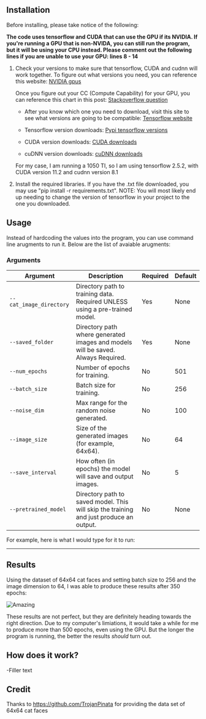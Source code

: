 ## Installation

Before installing, please take notice of the following:

**The code uses tensorflow and CUDA that can use the GPU if its NVIDIA. If you're running a GPU that is non-NVIDA, you can still run the program, but it will be using your CPU instead.
Please comment out the following lines if you are unable to use your GPU: lines 8 - 14**

1. Check your versions to make sure that tensorflow, CUDA and cudnn will work together.
    To figure out what versions you need, you can reference this website: [NVIDIA gpus](https://developer.nvidia.com/cuda-gpus)

    Once you figure out your CC (Compute Capability) for your GPU, you can reference this chart in this post: [Stackoverflow question](https://stackoverflow.com/questions/28932864/which-compute-capability-is-supported-by-which-cuda-versions)
    
    - After you know which one you need to download, visit this site to see what versions are going to be compatible: [Tensorflow website](https://www.tensorflow.org/install/source#gpu)
        
    - Tensorflow version downloads: [Pypi tensorflow versions](https://pypi.org/project/tensorflow/#history)

    - CUDA version downloads: [CUDA downloads](https://developer.nvidia.com/cuda-toolkit-archive)

    - cuDNN version downloads: [cuDNN downloads](https://developer.nvidia.com/rdp/cudnn-archive)


    For my case, I am running a 1050 TI, so I am using tensorflow 2.5.2, with CUDA version 11.2 and cudnn version 8.1


2. Install the required libraries. If you have the .txt file downloaded, you may use "pip install -r requirements.txt".
    NOTE: You will most likely end up needing to change the version of tensorflow in your project to the one you downloaded.

## Usage

Instead of hardcoding the values into the program, you can use command line arugments to run it. Below are the list of avaiable arugments:

### Arguments

| Argument               | Description                                                                            | Required | Default |
|------------------------|----------------------------------------------------------------------------------------|----------|---------|
| `--cat_image_directory`| Directory path to training data. Required UNLESS using a pre-trained model.            | Yes      | None    |
| `--saved_folder`       | Directory path where generated images and models will be saved. Always Required.       | Yes      | None    |
| `--num_epochs`         | Number of epochs for training.                                                         | No       | 501     |
| `--batch_size`         | Batch size for training.                                                               | No       | 256     |
| `--noise_dim`          | Max range for the random noise generated.                                              | No       | 100     |
| `--image_size`         | Size of the generated images (for example, 64x64).                                     | No       | 64      |
| `--save_interval`      | How often (in epochs) the model will save and output images.                           | No       | 5       |
| `--pretrained_model`   | Directory path to saved model. This will skip the training and just produce an output. | No       | None    |

For example, here is what I would type for it to run:

-----

## Results

Using the dataset of 64x64 cat faces and setting batch size to 256 and the image dimension to 64, I was able to produce these results after 350 epochs:

![Amazing](/Results/gan_generated_image_epoch_350.png)

These results are not perfect, but they are definitely heading towards the right direction. Due to my computer's limiations, it would take a while for me to produce more than 500 epochs, even using the GPU. But the longer the program is running, the better the results _should_ turn out.

## How does it work?

-Filler text

## Credit

Thanks to https://github.com/TrojanPinata for providing the data set of 64x64 cat faces

